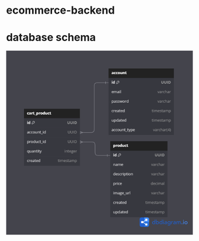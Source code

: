 # ecommerce-backend

# database schema

![ecommerce_db_schema](https://github.com/mrico417/ecommerce-backend/blob/main/ecommerce_db_schema.png)
